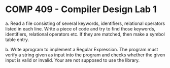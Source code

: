# COMP 409 - Compiler Design Lab 1

a.  Read a file consisting of several keywords, identifiers, relational operators listed in each line. Write a piece of code and try to find those keywords, identifiers, relational operators etc. If they are matched, then make a symbol table entry.

b.  Write aprogram to implement a Regular Expression. The program must verify a string given as input into the program and checks whether the given input is valid or invalid. Your are  not supposed to use the library.
